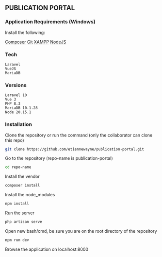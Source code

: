 ## PUBLICATION PORTAL

### Application Requirements (Windows)
Install the following:

<a href="https://getcomposer.org/">Composer</a>
<a href="https://git-scm.com/">Git</a>
<a href="https://www.apachefriends.org/download.html">XAMPP</a>
<a href="https://nodejs.org/en">NodeJS</a>

### Tech 
    Laravel
    VueJS
    MariaDB

### Versions
    Laravel 10
    Vue 3
    PHP 8.3
    MariaDB 10.1.28
    Node 20.15.1


### Installation

Clone the repository or run the command (only the collaborator can clone this repo)
```bash    
git clone https://github.com/etiennewayne/publication-portal.git
```

Go to the repository (repo-name is publication-portal)
```bash
cd repo-name
```

Install the vendor
```bash
composer install
```

Install the node_modules
```bash
npm install
```

Run the server
```bash
php artisan serve
```

Open new bash/cmd, be sure you are on the root directory of the repository
```bash
npm run dev
```

Browse the application on localhost:8000